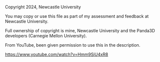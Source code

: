 Copyright 2024, Newcastle University

You may copy or use this file as part of my assessment and feedback at
Newcastle University.

Full ownership of copyright is mine, Newcastle University and the Panda3D developers (Carnegie Mellon University).

From YouTube, been given permission to use this in the description.

https://www.youtube.com/watch?v=Hmm9SiU4xR8

